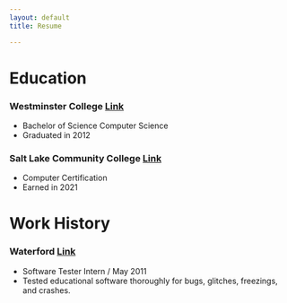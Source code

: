 ```yaml
---
layout: default
title: Resume

---
```


# Education

### Westminster College [Link](https://westminstercollege.edu/)
- Bachelor of Science Computer Science
- Graduated in 2012

### Salt Lake Community College [Link](https://www.slcc.edu/)
- Computer Certification
- Earned in 2021

# Work History

### Waterford [Link](https://www.waterford.org/)
- Software Tester Intern / May 2011
- Tested educational software thoroughly for bugs, glitches, freezings, and crashes.
